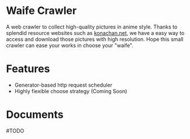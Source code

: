 # Waife Crawler

A web crawler to collect high-quality pictures in anime style. Thanks to
splendid resource websites such as [konachan.net](konachan.net), we have
a easy way to access and download those pictures with high resolution.
Hope this small crawler can ease your works in choose your "waife".

# Features

*   Generator-based http request scheduler
*   Highly fiexible choose strategy (Coming Soon)

# Documents
#TODO
